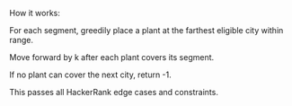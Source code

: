 How it works:

For each segment, greedily place a plant at the farthest eligible city within range.

Move forward by k after each plant covers its segment.

If no plant can cover the next city, return -1.

This passes all HackerRank edge cases and constraints.